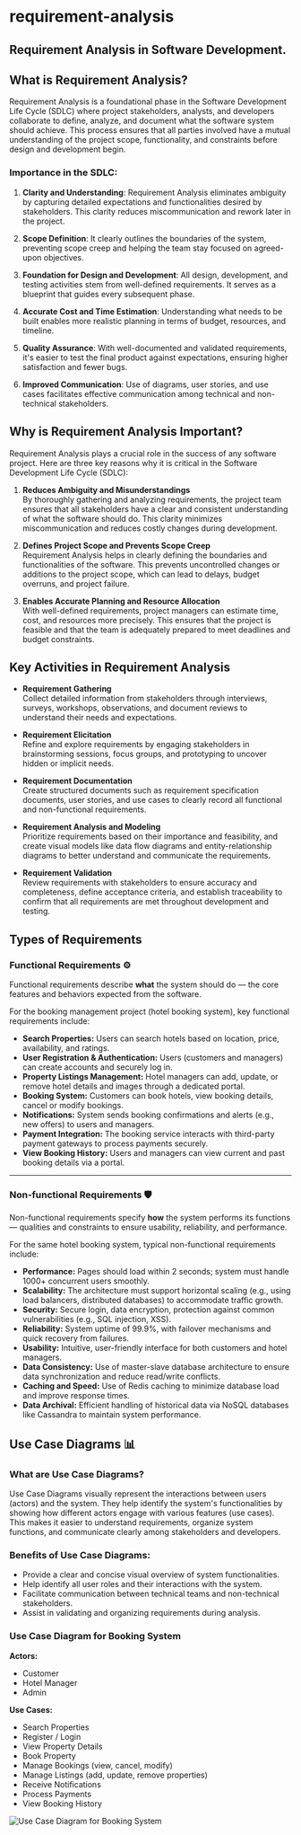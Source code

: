 # requirement-analysis

## Requirement Analysis in Software Development.

## What is Requirement Analysis?

Requirement Analysis is a foundational phase in the Software Development Life Cycle (SDLC) where project stakeholders, analysts, and developers collaborate to define, analyze, and document what the software system should achieve. This process ensures that all parties involved have a mutual understanding of the project scope, functionality, and constraints before design and development begin.

### Importance in the SDLC:

1. **Clarity and Understanding**: Requirement Analysis eliminates ambiguity by capturing detailed expectations and functionalities desired by stakeholders. This clarity reduces miscommunication and rework later in the project.

2. **Scope Definition**: It clearly outlines the boundaries of the system, preventing scope creep and helping the team stay focused on agreed-upon objectives.

3. **Foundation for Design and Development**: All design, development, and testing activities stem from well-defined requirements. It serves as a blueprint that guides every subsequent phase.

4. **Accurate Cost and Time Estimation**: Understanding what needs to be built enables more realistic planning in terms of budget, resources, and timeline.

5. **Quality Assurance**: With well-documented and validated requirements, it's easier to test the final product against expectations, ensuring higher satisfaction and fewer bugs.

6. **Improved Communication**: Use of diagrams, user stories, and use cases facilitates effective communication among technical and non-technical stakeholders.


## Why is Requirement Analysis Important?

Requirement Analysis plays a crucial role in the success of any software project. Here are three key reasons why it is critical in the Software Development Life Cycle (SDLC):

1. **Reduces Ambiguity and Misunderstandings**  
   By thoroughly gathering and analyzing requirements, the project team ensures that all stakeholders have a clear and consistent understanding of what the software should do. This clarity minimizes miscommunication and reduces costly changes during development.

2. **Defines Project Scope and Prevents Scope Creep**  
   Requirement Analysis helps in clearly defining the boundaries and functionalities of the software. This prevents uncontrolled changes or additions to the project scope, which can lead to delays, budget overruns, and project failure.

3. **Enables Accurate Planning and Resource Allocation**  
   With well-defined requirements, project managers can estimate time, cost, and resources more precisely. This ensures that the project is feasible and that the team is adequately prepared to meet deadlines and budget constraints.

## Key Activities in Requirement Analysis

- **Requirement Gathering**  
  Collect detailed information from stakeholders through interviews, surveys, workshops, observations, and document reviews to understand their needs and expectations.

- **Requirement Elicitation**  
  Refine and explore requirements by engaging stakeholders in brainstorming sessions, focus groups, and prototyping to uncover hidden or implicit needs.

- **Requirement Documentation**  
  Create structured documents such as requirement specification documents, user stories, and use cases to clearly record all functional and non-functional requirements.

- **Requirement Analysis and Modeling**  
  Prioritize requirements based on their importance and feasibility, and create visual models like data flow diagrams and entity-relationship diagrams to better understand and communicate the requirements.

- **Requirement Validation**  
  Review requirements with stakeholders to ensure accuracy and completeness, define acceptance criteria, and establish traceability to confirm that all requirements are met throughout development and testing.

## Types of Requirements

### Functional Requirements ⚙️
Functional requirements describe **what** the system should do — the core features and behaviors expected from the software.

For the booking management project (hotel booking system), key functional requirements include:

- **Search Properties:** Users can search hotels based on location, price, availability, and ratings.
- **User Registration & Authentication:** Users (customers and managers) can create accounts and securely log in.
- **Property Listings Management:** Hotel managers can add, update, or remove hotel details and images through a dedicated portal.
- **Booking System:** Customers can book hotels, view booking details, cancel or modify bookings.
- **Notifications:** System sends booking confirmations and alerts (e.g., new offers) to users and managers.
- **Payment Integration:** The booking service interacts with third-party payment gateways to process payments securely.
- **View Booking History:** Users and managers can view current and past booking details via a portal.

---

### Non-functional Requirements 🛡
Non-functional requirements specify **how** the system performs its functions — qualities and constraints to ensure usability, reliability, and performance.

For the same hotel booking system, typical non-functional requirements include:

- **Performance:** Pages should load within 2 seconds; system must handle 1000+ concurrent users smoothly.
- **Scalability:** The architecture must support horizontal scaling (e.g., using load balancers, distributed databases) to accommodate traffic growth.
- **Security:** Secure login, data encryption, protection against common vulnerabilities (e.g., SQL injection, XSS).
- **Reliability:** System uptime of 99.9%, with failover mechanisms and quick recovery from failures.
- **Usability:** Intuitive, user-friendly interface for both customers and hotel managers.
- **Data Consistency:** Use of master-slave database architecture to ensure data synchronization and reduce read/write conflicts.
- **Caching and Speed:** Use of Redis caching to minimize database load and improve response times.
- **Data Archival:** Efficient handling of historical data via NoSQL databases like Cassandra to maintain system performance.

## Use Case Diagrams 📊

### What are Use Case Diagrams?

Use Case Diagrams visually represent the interactions between users (actors) and the system. They help identify the system's functionalities by showing how different actors engage with various features (use cases). This makes it easier to understand requirements, organize system functions, and communicate clearly among stakeholders and developers.

### Benefits of Use Case Diagrams:
- Provide a clear and concise visual overview of system functionalities.
- Help identify all user roles and their interactions with the system.
- Facilitate communication between technical teams and non-technical stakeholders.
- Assist in validating and organizing requirements during analysis.

### Use Case Diagram for Booking System

**Actors:**
- Customer
- Hotel Manager
- Admin

**Use Cases:**
- Search Properties
- Register / Login
- View Property Details
- Book Property
- Manage Bookings (view, cancel, modify)
- Manage Listings (add, update, remove properties)
- Receive Notifications
- Process Payments
- View Booking History

![Use Case Diagram for Booking System](./alx-booking-uc.png)




